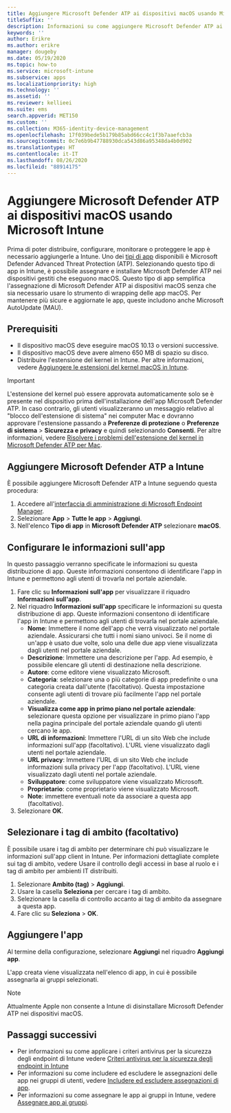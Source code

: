 ```yaml
---
title: Aggiungere Microsoft Defender ATP ai dispositivi macOS usando Microsoft Intune
titleSuffix: ''
description: Informazioni su come aggiungere Microsoft Defender ATP ai dispositivi macOS usando Microsoft Intune.
keywords: ''
author: Erikre
ms.author: erikre
manager: dougeby
ms.date: 05/19/2020
ms.topic: how-to
ms.service: microsoft-intune
ms.subservice: apps
ms.localizationpriority: high
ms.technology: ''
ms.assetid: ''
ms.reviewer: kellieei
ms.suite: ems
search.appverid: MET150
ms.custom: ''
ms.collection: M365-identity-device-management
ms.openlocfilehash: 17f039bede5b179b85abd66cc4c1f3b7aaefcb3a
ms.sourcegitcommit: 0c7e6b9b47788930dca543d86a95348da4b0d902
ms.translationtype: HT
ms.contentlocale: it-IT
ms.lasthandoff: 08/26/2020
ms.locfileid: "88914175"
---
```

# <a name="add-microsoft-defender-atp-to-macos-devices-using-microsoft-intune"></a>Aggiungere Microsoft Defender ATP ai dispositivi macOS usando Microsoft Intune

Prima di poter distribuire, configurare, monitorare o proteggere le app è necessario aggiungerle a Intune. Uno dei [tipi di app](apps-add.md#app-types-in-microsoft-intune) disponibili è Microsoft Defender Advanced Threat Protection (ATP). Selezionando questo tipo di app in Intune, è possibile assegnare e installare Microsoft Defender ATP nei dispositivi gestiti che eseguono macOS. Questo tipo di app semplifica l'assegnazione di Microsoft Defender ATP ai dispositivi macOS senza che sia necessario usare lo strumento di wrapping delle app macOS. Per mantenere più sicure e aggiornate le app, queste includono anche Microsoft AutoUpdate (MAU).

## <a name="prerequisites"></a>Prerequisiti
- Il dispositivo macOS deve eseguire macOS 10.13 o versioni successive.
- Il dispositivo macOS deve avere almeno 650 MB di spazio su disco.
- Distribuire l'estensione del kernel in Intune. Per altre informazioni, vedere [Aggiungere le estensioni del kernel macOS in Intune](../configuration/kernel-extensions-overview-macos.md).

> [!IMPORTANT]
> L'estensione del kernel può essere approvata automaticamente solo se è presente nel dispositivo prima dell'installazione dell'app Microsoft Defender ATP. In caso contrario, gli utenti visualizzeranno un messaggio relativo al "blocco dell'estensione di sistema" nei computer Mac e dovranno approvare l'estensione passando a **Preferenze di protezione** o **Preferenze di sistema** > **Sicurezza e privacy** e quindi selezionando **Consenti**. Per altre informazioni, vedere [Risolvere i problemi dell'estensione del kernel in Microsoft Defender ATP per Mac](/windows/security/threat-protection/microsoft-defender-atp/mac-support-kext).

## <a name="add-microsoft-defender-atp-to-intune"></a>Aggiungere Microsoft Defender ATP a Intune
È possibile aggiungere Microsoft Defender ATP a Intune seguendo questa procedura:

1. Accedere all'[interfaccia di amministrazione di Microsoft Endpoint Manager](https://go.microsoft.com/fwlink/?linkid=2109431).
2. Selezionare **App** > **Tutte le app** > **Aggiungi**.
3. Nell'elenco **Tipo di app** in **Microsoft Defender ATP** selezionare **macOS**.

## <a name="configure-app-information"></a>Configurare le informazioni sull'app
In questo passaggio verranno specificate le informazioni su questa distribuzione di app. Queste informazioni consentono di identificare l'app in Intune e permettono agli utenti di trovarla nel portale aziendale.

1. Fare clic su **Informazioni sull'app** per visualizzare il riquadro **Informazioni sull'app**.
2. Nel riquadro **Informazioni sull'app** specificare le informazioni su questa distribuzione di app. Queste informazioni consentono di identificare l'app in Intune e permettono agli utenti di trovarla nel portale aziendale.
    - **Nome**: Immettere il nome dell'app che verrà visualizzato nel portale aziendale. Assicurarsi che tutti i nomi siano univoci. Se il nome di un'app è usato due volte, solo una delle due app viene visualizzata dagli utenti nel portale aziendale.
    - **Descrizione**: Immettere una descrizione per l'app. Ad esempio, è possibile elencare gli utenti di destinazione nella descrizione.
    - **Autore**: come editore viene visualizzato Microsoft.
    - **Categoria**: selezionare una o più categorie di app predefinite o una categoria creata dall'utente (facoltativo). Questa impostazione consente agli utenti di trovare più facilmente l'app nel portale aziendale.
    - **Visualizza come app in primo piano nel portale aziendale**: selezionare questa opzione per visualizzare in primo piano l'app nella pagina principale del portale aziendale quando gli utenti cercano le app.
    - **URL di informazioni**: Immettere l'URL di un sito Web che include informazioni sull'app (facoltativo). L'URL viene visualizzato dagli utenti nel portale aziendale.
    - **URL privacy**: Immettere l'URL di un sito Web che include informazioni sulla privacy per l'app (facoltativo). L'URL viene visualizzato dagli utenti nel portale aziendale.
    - **Sviluppatore**: come sviluppatore viene visualizzato Microsoft.
    - **Proprietario**: come proprietario viene visualizzato Microsoft.
    - **Note**: immettere eventuali note da associare a questa app (facoltativo).
3. Selezionare **OK**.

## <a name="select-scope-tags-optional"></a>Selezionare i tag di ambito (facoltativo)
È possibile usare i tag di ambito per determinare chi può visualizzare le informazioni sull'app client in Intune. Per informazioni dettagliate complete sui tag di ambito, vedere Usare il controllo degli accessi in base al ruolo e i tag di ambito per ambienti IT distribuiti.
1.    Selezionare **Ambito (tag)**  > **Aggiungi**.
2.    Usare la casella **Seleziona** per cercare i tag di ambito.
3.    Selezionare la casella di controllo accanto ai tag di ambito da assegnare a questa app.
4.    Fare clic su **Seleziona** > **OK**.

## <a name="add-the-app"></a>Aggiungere l'app
Al termine della configurazione, selezionare **Aggiungi** nel riquadro **Aggiungi app**. 

L'app creata viene visualizzata nell'elenco di app, in cui è possibile assegnarla ai gruppi selezionati. 

> [!NOTE]
> Attualmente Apple non consente a Intune di disinstallare Microsoft Defender ATP nei dispositivi macOS.

## <a name="next-steps"></a>Passaggi successivi
- Per informazioni su come applicare i criteri antivirus per la sicurezza degli endpoint di Intune vedere [Criteri antivirus per la sicurezza degli endpoint in Intune](../protect/endpoint-security-antivirus-policy.md) 
- Per informazioni su come includere ed escludere le assegnazioni delle app nei gruppi di utenti, vedere [Includere ed escludere assegnazioni di app](apps-inc-exl-assignments.md).
- Per informazioni su come assegnare le app ai gruppi in Intune, vedere [Assegnare app ai gruppi](apps-deploy.md).